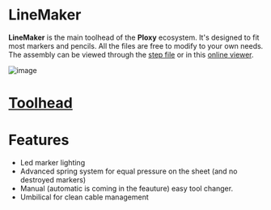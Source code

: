 # LineMaker
**LineMaker** is the main toolhead of the **Ploxy** ecosystem. It's designed to fit most markers and pencils. All the files are free to modify to your own needs.
The assembly can be viewed through the [step file](https://github.com/DanniDesign/Ploxy/blob/main/CAD/LineMaker.step) or in this [online viewer](https://a360.co/46C6awA).

![image](https://github.com/DanniDesign/Ploxy/blob/main/images/toolhead.png)

# [Toolhead](https://github.com/DanniDesign/Ploxy/tree/main/LineMaker)

# Features

- Led marker lighting
- Advanced spring system for equal pressure on the sheet (and no destroyed markers)
- Manual (automatic is coming in the feauture) easy tool changer.
- Umbilical for clean cable management